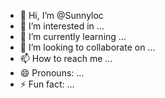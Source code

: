 - 👋 Hi, I’m @Sunnyloc
- 👀 I’m interested in ...
- 🌱 I’m currently learning ...
- 💞️ I’m looking to collaborate on ...
- 📫 How to reach me ...
- 😄 Pronouns: ...
- ⚡ Fun fact: ...

<!---
Sunnyloc/Sunnyloc is a ✨ special ✨ repository because its `README.md` (this file) appears on your GitHub profile.
You can click the Preview link to take a look at your changes.
--->
